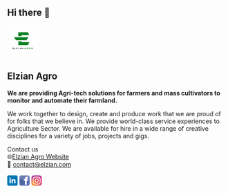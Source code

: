 ## Hi there 👋

![Image of Elzian Agro Logo](https://github.com/Elzian-Agro/.github/blob/Master/logo1.png?raw=true) <br>
  ## Elzian Agro
  **We are providing Agri-tech solutions for farmers and mass cultivators to monitor and automate their farmland.**
  
  We work together to design, create and produce work that we are proud of for folks that we believe in.
  We provide world-class service experiences to Agriculture Sector.
  We are available for hire in a wide range of creative disciplines for a variety of jobs, projects and gigs.
  
  Contact us <br/>
  :globe_with_meridians:[Elzian Agro Website](https://agro.elzian.com/) <br/>
  :e-mail: contact@elzian.com  <br/><br>
  [![linkedin](https://github.com/Elzian-Agro/.github/blob/Master/linkedin%20(3).png?raw=true)](https://lk.linkedin.com/company/elzianagro)
  [![Facebook](https://github.com/Elzian-Agro/.github/blob/Master/facebook.png?raw=true)](https://www.facebook.com/ELZIANAGRO)
  [![Instagram](https://github.com/Elzian-Agro/.github/blob/Master/instagram.png?raw=true)](https://www.instagram.com/elzian.agro/?utm_medium=copy_link)
  

  
<!--

**Here are some ideas to get you started:**

🙋‍♀️ A short introduction - what is your organization all about?
🌈 Contribution guidelines - how can the community get involved?
👩‍💻 Useful resources - where can the community find your docs? Is there anything else the community should know?
🍿 Fun facts - what does your team eat for breakfast?
🧙 Remember, you can do mighty things with the power of [Markdown](https://docs.github.com/github/writing-on-github/getting-started-with-writing-and-formatting-on-github/basic-writing-and-formatting-syntax)
-->
